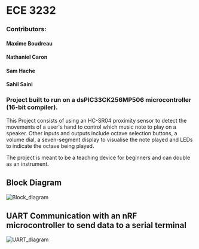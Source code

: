 # ECE 3232

### Contributors:
#### Maxime Boudreau
#### Nathaniel Caron
#### Sam Hache
#### Sahil Saini

### Project built to run on a dsPIC33CK256MP506 microcontroller (16-bit compiler).

This Project consists of using an HC-SR04 proximity sensor to detect the movements of a user's hand to control which music note to play on a speaker. 
Other inputs and outputs include octave selection buttons, a volume dial, a seven-segment display to visualise the note played and LEDs to indicate the octave being played.

The project is meant to be a teaching device for beginners and can double as an instrument.

## Block Diagram
![Block_diagram](https://user-images.githubusercontent.com/42100702/113491537-e6596680-94a7-11eb-91fb-41aa448db393.png)

## UART Communication with an nRF microcontroller to send data to a serial terminal
![UART_diagram](https://user-images.githubusercontent.com/42100702/113491547-05f08f00-94a8-11eb-8782-88d6dffd2118.jpg)

